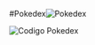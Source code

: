 #Pokedex![Pokedex](https://user-images.githubusercontent.com/100283512/167145300-dfa3af13-4f07-4120-8363-1a4b34071766.PNG)





![Codigo Pokedex](https://user-images.githubusercontent.com/100283512/167145358-8caf3c91-c188-4a35-bf15-2b26b53f4640.PNG)
